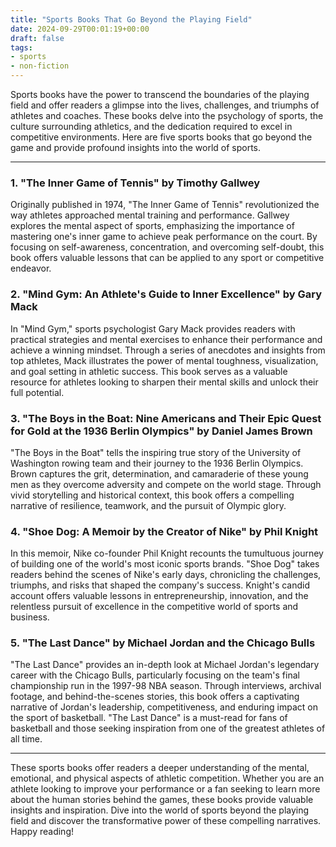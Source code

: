 ```yaml
---
title: "Sports Books That Go Beyond the Playing Field"
date: 2024-09-29T00:01:19+00:00
draft: false
tags: 
- sports
- non-fiction
---
```


Sports books have the power to transcend the boundaries of the playing field and offer readers a glimpse into the lives, challenges, and triumphs of athletes and coaches. These books delve into the psychology of sports, the culture surrounding athletics, and the dedication required to excel in competitive environments. Here are five sports books that go beyond the game and provide profound insights into the world of sports.

---

### 1. "The Inner Game of Tennis" by Timothy Gallwey

Originally published in 1974, "The Inner Game of Tennis" revolutionized the way athletes approached mental training and performance. Gallwey explores the mental aspect of sports, emphasizing the importance of mastering one's inner game to achieve peak performance on the court. By focusing on self-awareness, concentration, and overcoming self-doubt, this book offers valuable lessons that can be applied to any sport or competitive endeavor.

### 2. "Mind Gym: An Athlete's Guide to Inner Excellence" by Gary Mack

In "Mind Gym," sports psychologist Gary Mack provides readers with practical strategies and mental exercises to enhance their performance and achieve a winning mindset. Through a series of anecdotes and insights from top athletes, Mack illustrates the power of mental toughness, visualization, and goal setting in athletic success. This book serves as a valuable resource for athletes looking to sharpen their mental skills and unlock their full potential.

### 3. "The Boys in the Boat: Nine Americans and Their Epic Quest for Gold at the 1936 Berlin Olympics" by Daniel James Brown

"The Boys in the Boat" tells the inspiring true story of the University of Washington rowing team and their journey to the 1936 Berlin Olympics. Brown captures the grit, determination, and camaraderie of these young men as they overcome adversity and compete on the world stage. Through vivid storytelling and historical context, this book offers a compelling narrative of resilience, teamwork, and the pursuit of Olympic glory.

### 4. "Shoe Dog: A Memoir by the Creator of Nike" by Phil Knight

In this memoir, Nike co-founder Phil Knight recounts the tumultuous journey of building one of the world's most iconic sports brands. "Shoe Dog" takes readers behind the scenes of Nike's early days, chronicling the challenges, triumphs, and risks that shaped the company's success. Knight's candid account offers valuable lessons in entrepreneurship, innovation, and the relentless pursuit of excellence in the competitive world of sports and business.

### 5. "The Last Dance" by Michael Jordan and the Chicago Bulls

"The Last Dance" provides an in-depth look at Michael Jordan's legendary career with the Chicago Bulls, particularly focusing on the team's final championship run in the 1997-98 NBA season. Through interviews, archival footage, and behind-the-scenes stories, this book offers a captivating narrative of Jordan's leadership, competitiveness, and enduring impact on the sport of basketball. "The Last Dance" is a must-read for fans of basketball and those seeking inspiration from one of the greatest athletes of all time.

---

These sports books offer readers a deeper understanding of the mental, emotional, and physical aspects of athletic competition. Whether you are an athlete looking to improve your performance or a fan seeking to learn more about the human stories behind the games, these books provide valuable insights and inspiration. Dive into the world of sports beyond the playing field and discover the transformative power of these compelling narratives. Happy reading!